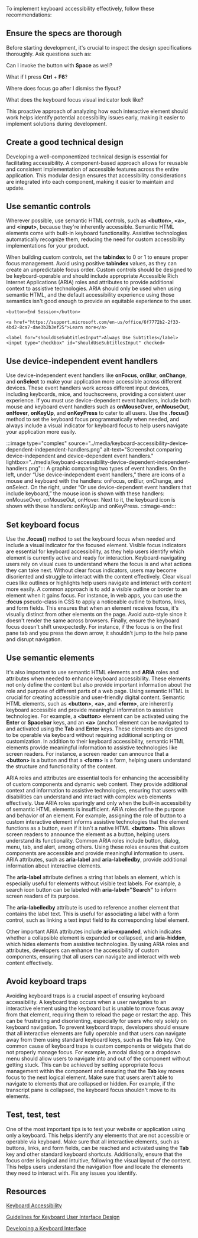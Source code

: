 To implement keyboard accessibility effectively, follow these recommendations:

## Ensure the specs are thorough

Before starting development, it's crucial to inspect the design specifications thoroughly. Ask questions such as:

Can I invoke the button with **Space** as well?

What if I press **Ctrl** + **F6**?

Where does focus go after I dismiss the flyout?

What does the keyboard focus visual indicator look like?

This proactive approach of analyzing how each interactive element should work helps identify potential accessibility issues early, making it easier to implement solutions during development.<br>

## Create a good technical design

Developing a well-componentized technical design is essential for facilitating accessibility. A component-based approach allows for reusable and consistent implementation of accessible features across the entire application. This modular design ensures that accessibility considerations are integrated into each component, making it easier to maintain and update.<br>

## Use semantic controls

Wherever possible, use semantic HTML controls, such as **\<button>**, **\<a>**, and **\<input>**, because they're inherently accessible. Semantic HTML elements come with built-in keyboard functionality. Assistive technologies automatically recognize them, reducing the need for custom accessibility implementations for your product. 

When building custom controls, set the **tabindex** to 0 or 1 to ensure proper focus management. Avoid using positive **tabindex** values, as they can create an unpredictable focus order. Custom controls should be designed to be keyboard-operable and should include appropriate Accessible Rich Internet Applications (ARIA) roles and attributes to provide additional context to assistive technologies. ARIA should only be used when using semantic HTML, and the default accessibility experience using those semantics isn't good enough to provide an equitable experience to the user. 

```
<button>End Session</button>

<a href="https://support.microsoft.com/en-us/office/6f7772b2-2f33-4bd2-8ca7-dae3b2b3ef25">Learn more</a>

<label for="shouldUseSubtitlesInput">Always Use Subtitles</label>
<input type="checkbox" id="shouldUseSubtitlesInput" checked>
```

## Use device-independent event handlers

Use device-independent event handlers like **onFocus**, **onBlur**, **onChange**, and **onSelect** to make your application more accessible across different devices. These event handlers work across different input devices, including keyboards, mice, and touchscreens, providing a consistent user experience. If you must use device-dependent event handlers, include both mouse and keyboard event handlers such as **onMouseOver**, **onMouseOut**, **onHover**, **onKeyUp**, and **onKeyPress** to cater to all users. Use the **.focus()** method to set the keyboard focus programmatically when needed, and always include a visual indicator for keyboard focus to help users navigate your application more easily. 

:::image type="complex" source="../media/keyboard-accessibility-device-dependent-independent-handlers.png" alt-text="Screenshot comparing device-independent and device-dependent event handlers." lightbox="../media/keyboard-accessibility-device-dependent-independent-handlers.png":::
   A graphic comparing two types of event handlers. On the left, under “Use device-independent event handlers,” there are icons of a mouse and keyboard with the handlers: onFocus, onBlur, onChange, and onSelect. On the right, under “Or use device-dependent event handlers that include keyboard,” the mouse icon is shown with these handlers: onMouseOver, onMouseOut, onHover. Next to it, the keyboard icon is shown with these handlers: onKeyUp and onKeyPress.
:::image-end:::

## Set keyboard focus

Use the **.focus()** method to set the keyboard focus when needed and include a visual indicator for the focused element. Visible focus indicators are essential for keyboard accessibility, as they help users identify which element is currently active and ready for interaction. Keyboard-navigating users rely on visual cues to understand where the focus is and what actions they can take next. Without clear focus indicators, users may become disoriented and struggle to interact with the content effectively. Clear visual cues like outlines or highlights help users navigate and interact with content more easily. A common approach is to add a visible outline or border to an element when it gains focus. For instance, in web apps, you can use the **:focus** pseudo-class in CSS to apply a noticeable outline to buttons, links, and form fields. This ensures that when an element receives focus, it's visually distinct from other elements on the page. Avoid auto-style since it doesn't render the same across browsers. Finally, ensure the keyboard focus doesn't shift unexpectedly. For instance, if the focus is on the first pane tab and you press the down arrow, it shouldn't jump to the help pane and disrupt navigation.

## Use semantic elements

It's also important to use semantic HTML elements and **ARIA** roles and attributes when needed to enhance keyboard accessibility. These elements not only define the content but also provide important information about the role and purpose of different parts of a web page. Using semantic HTML is crucial for creating accessible and user-friendly digital content. Semantic HTML elements, such as **\<button>**, **\<a>**, and **\<form>**, are inherently keyboard accessible and provide meaningful information to assistive technologies. For example, a **\<button>** element can be activated using the **Enter** or **Spacebar** keys, and an **\<a>** (anchor) element can be navigated to and activated using the **Tab** and **Enter** keys. These elements are designed to be operable via keyboard without requiring additional scripting or customization. In addition to their keyboard accessibility, semantic HTML elements provide meaningful information to assistive technologies like screen readers. For instance, a screen reader can announce that a **\<button>** is a button and that a **\<form>** is a form, helping users understand the structure and functionality of the content. 

ARIA roles and attributes are essential tools for enhancing the accessibility of custom components and dynamic web content. They provide additional context and information to assistive technologies, ensuring that users with disabilities can understand and interact with complex web elements effectively. Use ARIA roles sparingly and only when the built-in accessibility of semantic HTML elements is insufficient. ARIA roles define the purpose and behavior of an element. For example, assigning the role of button to a custom interactive element informs assistive technologies that the element functions as a button, even if it isn't a native HTML **\<button>**. This allows screen readers to announce the element as a button, helping users understand its functionality. Common ARIA roles include button, dialog, menu, tab, and alert, among others. Using these roles ensures that custom components are accessible and provide meaningful information to users. ARIA attributes, such as **aria-label** and **aria-labelledby**, provide additional information about interactive elements. 

The **aria-label** attribute defines a string that labels an element, which is especially useful for elements without visible text labels. For example, a search icon button can be labeled with **aria-label="Search"** to inform screen readers of its purpose. 

The **aria-labelledby** attribute is used to reference another element that contains the label text. This is useful for associating a label with a form control, such as linking a text input field to its corresponding label element. 

Other important ARIA attributes include **aria-expanded**, which indicates whether a collapsible element is expanded or collapsed, and **aria-hidden**, which hides elements from assistive technologies. By using ARIA roles and attributes, developers can enhance the accessibility of custom components, ensuring that all users can navigate and interact with web content effectively.

## Avoid keyboard traps

Avoiding keyboard traps is a crucial aspect of ensuring keyboard accessibility. A keyboard trap occurs when a user navigates to an interactive element using the keyboard but is unable to move focus away from that element, requiring them to reload the page or restart the app. This can be frustrating and disorienting, especially for users who rely solely on keyboard navigation. To prevent keyboard traps, developers should ensure that all interactive elements are fully operable and that users can navigate away from them using standard keyboard keys, such as the **Tab** key. One common cause of keyboard traps is custom components or widgets that do not properly manage focus. For example, a modal dialog or a dropdown menu should allow users to navigate into and out of the component without getting stuck. This can be achieved by setting appropriate focus management within the component and ensuring that the **Tab** key moves focus to the next logical element. Make sure that users aren't able to navigate to elements that are collapsed or hidden. For example, if the transcript pane is collapsed, the keyboard focus shouldn't move to its elements.

## Test, test, test

One of the most important tips is to test your website or application using only a keyboard. This helps identify any elements that are not accessible or operable via keyboard. Make sure that all interactive elements, such as buttons, links, and form fields, can be reached and activated using the **Tab** key and other standard keyboard shortcuts. Additionally, ensure that the focus order is logical and intuitive, following the visual layout of the content. This helps users understand the navigation flow and locate the elements they need to interact with. Fix any issues you identify. 

## Resources

[Keyboard Accessibility](/windows/apps/design/accessibility/keyboard-accessibility)

[Guidelines for Keyboard User Interface Design](/previous-versions/windows/desktop/dnacc/guidelines-for-keyboard-user-interface-design)

[Developing a Keyboard Interface](https://www.w3.org/WAI/ARIA/apg/practices/keyboard-interface/)